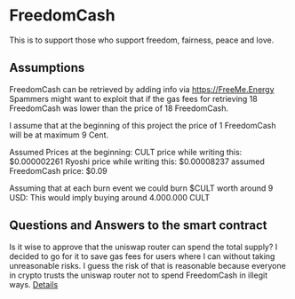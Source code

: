 # FreedomCash
This is to support those who support freedom, fairness, peace and love. 

## Assumptions

FreedomCash can be retrieved by adding info via https://FreeMe.Energy 
Spammers might want to exploit that if the gas fees for retrieving 18 FreedomCash was lower than the price of 18 FreedomCash. 

I assume that at the beginning of this project the price of 
1 FreedomCash will be at maximum 9 Cent.

Assumed Prices at the beginning: 
CULT price while writing this:      $0.000002261
Ryoshi price while writing this:    $0.00008237 
assumed FreedomCash price:          $0.09

Assuming that at each burn event we could burn $CULT worth around 9 USD:
This would imply buying around 4.000.000 CULT

## Questions and Answers to the smart contract

Is it wise to approve that the uniswap router can spend the total supply?
I decided to go for it to save gas fees for users where I can without taking
unreasonable risks. I guess the risk of that is reasonable because everyone 
in crypto trusts the uniswap router not to spend FreedomCash in illegit ways. 
[Details](https://ethereum.stackexchange.com/questions/106459/current-erc20-approval-best-practices)

